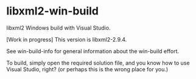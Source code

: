 # libxml2-win-build

libxml2 Windows build with Visual Studio.

[Work in progress] This version is libxml2-2.9.4.

See win-build-info for general information about the
win-build effort.

To build, simply open the required solution file, and
you know how to use Visual Studio, right?
(or perhaps this is the wrong place for you.)
